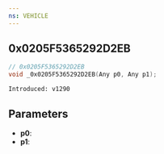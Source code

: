 ```yaml
---
ns: VEHICLE
---
```

## 0x0205F5365292D2EB

```c
// 0x0205F5365292D2EB
void _0x0205F5365292D2EB(Any p0, Any p1);
```

```
Introduced: v1290
```

## Parameters
* **p0**:
* **p1**:

